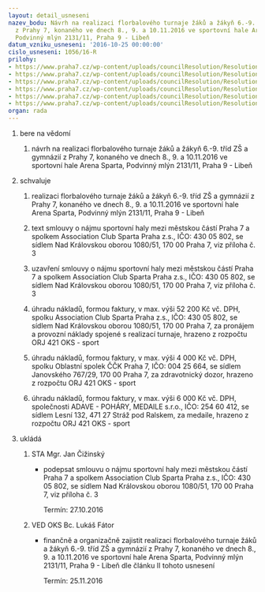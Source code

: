 ```yaml
---
layout: detail_usneseni
nazev_bodu: Návrh na realizaci florbalového turnaje žáků a žákyň 6.-9. tříd ZŠ a gymnázií
  z Prahy 7, konaného ve dnech 8., 9. a 10.11.2016 ve sportovní hale Arena Sparta,
  Podvinný mlýn 2131/11, Praha 9 - Libeň
datum_vzniku_usneseni: '2016-10-25 00:00:00'
cislo_usneseni: 1056/16-R
prilohy:
- https://www.praha7.cz/wp-content/uploads/councilResolution/Resolutions/28286/export/D_Florbal_2016_V~123093.doc
- https://www.praha7.cz/wp-content/uploads/councilResolution/Resolutions/28286/export/Zapis_9_jednani_SK_10_10_2016~123092.pdf
- https://www.praha7.cz/wp-content/uploads/councilResolution/Resolutions/28286/export/Najemnismlouva_ACSparta_florbal_2016~123091.docx
- https://www.praha7.cz/wp-content/uploads/councilResolution/Resolutions/28286/export/SR_ACSparta_Florbal_2016~123090.pdf
- https://www.praha7.cz/wp-content/uploads/councilResolution/Resolutions/28286/export/DPH_ACSparta_Florbal_2016~123089.pdf
- https://www.praha7.cz/wp-content/uploads/councilResolution/Resolutions/28286/export/export~297543.pdf
organ: rada
---
```

<ol class="urzList_view" id="urzList">
<li id="" class="urzClass1"><span name="1">bere na vědomí</span> 
<ol class="urzOlClass">
<li id="" class="urzClass2" style="TEXT-ALIGN: left"><span><p>návrh na realizaci florbalového turnaje žáků a žákyň 6.-9. tříd ZŠ a gymnázií z Prahy 7, konaného ve dnech 8., 9. a 10.11.2016 ve sportovní hale Arena Sparta, Podvinný mlýn 2131/11, Praha 9 - Libeň</p></span></li></ol></li>
<li id="" class="urzClass1"><span name="24">schvaluje</span> 
<ol class="urzOlClass">
<li id="" class="urzClass2" style="TEXT-ALIGN: left"><span><p>realizaci florbalového turnaje žáků a žákyň 6.-9. tříd ZŠ a gymnázií z Prahy 7, konaného ve dnech 8., 9. a 10.11.2016 ve sportovní hale Arena Sparta, Podvinný mlýn 2131/11, Praha 9 - Libeň</p></span></li><li style="text-align: left;" id="" class="urzClass2"><span><p>text smlouvy o nájmu sportovní haly mezi městskou částí Praha 7 a spolkem Association Club Sparta Praha z.s., IČO: 430 05 802, se sídlem Nad Královskou oborou 1080/51, 170 00 Praha 7, viz příloha č. 3</p></span></li><li style="text-align: left;" id="" class="urzClass2"><span><p>uzavření smlouvy o nájmu sportovní haly mezi městskou částí Praha 7 a spolkem Association Club Sparta Praha z.s., IČO: 430 05 802, se sídlem Nad Královskou oborou 1080/51, 170 00 Praha 7, viz příloha č. 3</p></span></li>
<li id="" class="urzClass2" style="TEXT-ALIGN: left"><span><p>úhradu nákladů, formou faktury, v max. výši 52 200 Kč vč. DPH, spolku Association Club Sparta Praha z.s., IČO: 430 05 802, se sídlem Nad Královskou oborou 1080/51, 170 00 Praha 7, za pronájem a provozní náklady spojené s realizací turnaje, hrazeno z rozpočtu ORJ 421 OKS - sport</p></span></li>
<li id="" class="urzClass2" style="TEXT-ALIGN: left"><span><p>úhradu nákladů, formou faktury, v max. výši 4 000 Kč vč. DPH, spolku Oblastní spolek ČČK Praha 7, IČO: 004 25 664, se sídlem Janovského 767/29, 170 00 Praha 7, za zdravotnický dozor, hrazeno z rozpočtu ORJ 421 OKS - sport</p></span></li>
<li id="" class="urzClass2" style="TEXT-ALIGN: left"><span><p>úhradu nákladů, formou faktury, v max. výši 6 000 Kč vč. DPH, společnosti ADAVE - POHÁRY, MEDAILE s.r.o., IČO: 254 60 412, se sídlem Lesní 132, 471 27 Stráž pod Ralskem, za medaile, hrazeno z rozpočtu ORJ 421 OKS - sport</p></span></li></ol></li><li class="urzClass1" id="urzUkoly"><span name="1">ukládá</span><ol class="urzOlClass"><li class="urzClass2"><span><p>STA Mgr. Jan Čižinský</p></span><ul class="urzUlClass"><li class="urzClass3"><span><p>podepsat smlouvu o nájmu sportovní haly mezi městskou částí Praha 7 a spolkem Association Club Sparta Praha z.s., IČO: 430 05 802, se sídlem Nad Královskou oborou 1080/51, 170 00 Praha 7, viz příloha č. 3</p></span><span class="urzUkolTermin">  Termín:&nbsp;27.10.2016</span></li></ul></li><li class="urzClass2"><span><p>VED OKS Bc. Lukáš Fátor</p></span><ul class="urzUlClass"><li class="urzClass3"><span><p>finančně a organizačně zajistit realizaci florbalového turnaje žáků a žákyň 6.-9. tříd ZŠ a gymnázií z Prahy 7, konaného ve dnech 8., 9. a 10.11.2016 ve sportovní hale Arena Sparta, Podvinný mlýn 2131/11, Praha 9 - Libeň dle článku II tohoto usnesení</p></span><span class="urzUkolTermin">  Termín:&nbsp;25.11.2016</span></li></ul></li></ol></li>
</ol>